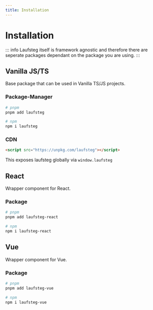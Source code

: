 ```yaml
---
title: Installation
---
```


# Installation

::: info
Laufsteg itself is framework agnostic and therefore there are seperate packages dependant on the package you are using.
:::

## Vanilla JS/TS

Base package that can be used in Vanilla TS/JS projects.

### Package-Manager

```bash
# pnpm
pnpm add laufsteg

# npm
npm i laufsteg
```

### CDN

```html
<script src="https://unpkg.com/laufsteg"></script>
```

This exposes laufsteg globally via `window.laufsteg`

## React

Wrapper component for React.

### Package

```bash
# pnpm
pnpm add laufsteg-react

# npm
npm i laufsteg-react
```

## Vue

Wrapper component for Vue.

### Package

```bash
# pnpm
pnpm add laufsteg-vue

# npm
npm i laufsteg-vue
```

